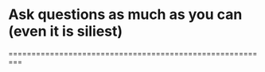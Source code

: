 # Ask questions as much as you can (even it is siliest)
=========================================================
